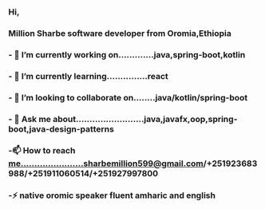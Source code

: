 ### Hi,
### Million Sharbe software developer from Oromia,Ethiopia
###  - 🔭 I’m currently working on.............java,spring-boot,kotlin
###  - 🌱 I’m currently learning...............react
###  - 👯 I’m looking to collaborate on........java/kotlin/spring-boot
###  - 💬 Ask me about.........................java,javafx,oop,spring-boot,java-design-patterns
###  -📫 How to reach me.......................sharbemillion599@gmail.com/+251923683988/+251911060514/+251927997800
###  -⚡   native oromic speaker fluent amharic and english

